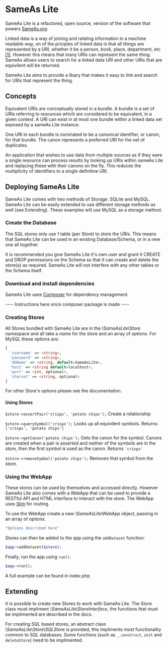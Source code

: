 # SameAs Lite

SameAs Lite is a refactored, open source, version of the software that powers [SameAs.org](http://sameas.org).

Linked data is a way of joining and relating information in a machine readable way, on of the priciples of linked data is that all things are represented by a URI, whether it be a person, book, place, department, etc [[1]](http://www.w3.org/DesignIssues/LinkedData.html).
However this means that many URIs can represent the same thing. SameAs allows users to search for a linked data URI and other URIs that are equivilent will be returned.

SameAs Lite aims to provide a libary that makes it easy to link and search for URIs that represent the thing.



## Concepts
Equivalent URIs are conceptually stored in a bundle. A bundle is a set of URIs referring to resources which are considered to be equivalent, in a given context. A URI can exist in at most one bundle within a linked data set exposed by a sameAs Lite instance.

One URI in each bundle is nominated to be a canonical identifier, or canon, for that bundle. The canon represents a preferred URI for the set of duplicates.

An application that wishes to use data from multiple sources as if they were a single resource can process results by looking up URIs within sameAs Lite and replacing these with their canons on the fly. This reduces the multiplicity of identifiers to a single definitive URI.


## Deploying SameAs Lite
SameAs Lite comes with two methods of Storage: SQLite and MySQL. SameAs Lite can be easily extended to use different storage methods as well (see Extending).
These examples will use MySQL as a storage method.

### Create the Database
The SQL stores only use 1 table (per Store) to store the URIs. This means that SameAs Lite can be used in an existing Database/Schema, or in a new one all together.

It is recommended you give SameAs Lite it's own user and grant it CREATE and DROP permissions on the Schema so that it can create and delete the store(s) as required. 
SameAs Lite will not interfere with any other tables or the Schema itself.

### Download and install dependencies
SameAs Lite uses [Composer](https://getcomposer.org) for dependency management.

---- Instructions here once composer package is made ----

### Creating Stores
All Stores bundled with SameAs Lite are in the *\SameAsLite\Store* namespace and all take a _name_ for the store and an array of _options_.
For MySQL these options are:
```php
[
  'username' => <string>,
  'password' => <string>,
  'dbName' => <string, default=SameAsLite>,
  'host' => <string default=localhost>,
  'port' => <int, optional>,
  'charset' => <string, optional>
]
```

For other Store's options please see the documentation.

#### Using Stores
`$store->assertPair('crisps', 'potato chips');` Create a relationship

`$store->querySymbol('crisps');` Looks up all equivilent symbols. Returns `['crisps', 'potato chips']`

`$store->getCanon('potato chips');` Gets the canon for the symbol.
Canons are created when a pair is asserted and neither of the symbols are in the store, then the first symbol is used as the canon.
Returns `'crisps'`

`$store->removeSymbol('potato chips');` Removes that symbol from the store.



### Using the WebApp
These stores can be used by themselves and accessed directly. However SameAs Lite also comes with a WebApp that can be used to provide a RESTful API and HTML interface to interact with the store.
The WebApp uses [Slim](http://slimframework.com) for routing.

To use the WebApp create a new *\SameAsLite\WebApp* object, passing in an array of options.
```php
"Options described here"
```

Stores can then be added to the app using the `addDataset` function:
```php
$app->addDataset($store);
```

Finally, run the app using `run()`.
```php
$app->run();
```

A full example can be found in index.php

## Extending
It is possible to create new Stores to work with SameAs Lite.
The Store class must impliment *\SameAsLite\StoreInterface*, the functions that must be implimented are described in the docs.

For creating SQL based stores, an abstract class *\SameAsLite\Store\SQLStore* is provided, this impliments most functionality common to SQL databases. Some functions (such as `__construct`, `init` and `deleteStore`) need to be implimented.


